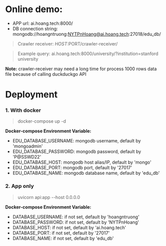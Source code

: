# Online demo:

- APP url: ai.hoang.tech:8000/
- DB connection string: mongodb://hoangntruong:NYTPnHoang@ai.hoang.tech:27018/edu_db/

> Crawler receiver: $HOST:$PORT/crawler-receiver/

> Example query: ai.hoang.tech:8000/university/?institution=stanford university

**Note:** crawler-receiver may need a long time for process 1000 rows data file because of calling duckduckgo API  

# Deployment

### 1. With docker
> docker-compose up -d

**Docker-compose Environment Variable:**
- EDU_DATABASE_USERNAME: mongodb username, default by 'mongoadmin'
- EDU_DATABASE_PASSWORD: mongodb password, default by 'P@SSWD22' 
- EDU_DATABASE_HOST: mongodb host alias/IP, default by 'mongo'
- EDU_DATABASE_PORT: mongodb port, default by '27017' 
- EDU_DATABASE_NAME: mongodb database name, default by 'edu_db' 

### 2. App only

> uvicorn api:app --host 0.0.0.0

**Docker-compose Environment Variable:**
- DATABASE_USERNAME: if not set, default by 'hoangntruong'
- DATABASE_PASSWORD: if not set, default by 'NYTPnHoang' 
- DATABASE_HOST: if not set, default by 'ai.hoang.tech'
- DATABASE_PORT: if not set, default by '27017' 
- DATABASE_NAME: if not set, default by 'edu_db' 
